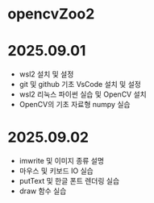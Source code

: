 # opencvZoo2

# 2025.09.01
 - wsl2 설치 및 설정
 - git 및 github 기초 VsCode 설치 및 설정
 - wsl2 리눅스 파이썬 실습 및 OpenCV 설치
 - OpenCV의 기초 자료형 numpy 실습
# 2025.09.02
- imwrite 및 이미지 종류 설명
- 마우스 및 키보드 IO 실습
- putText 및 한글 폰트 렌더링 실습
- draw 함수 실습